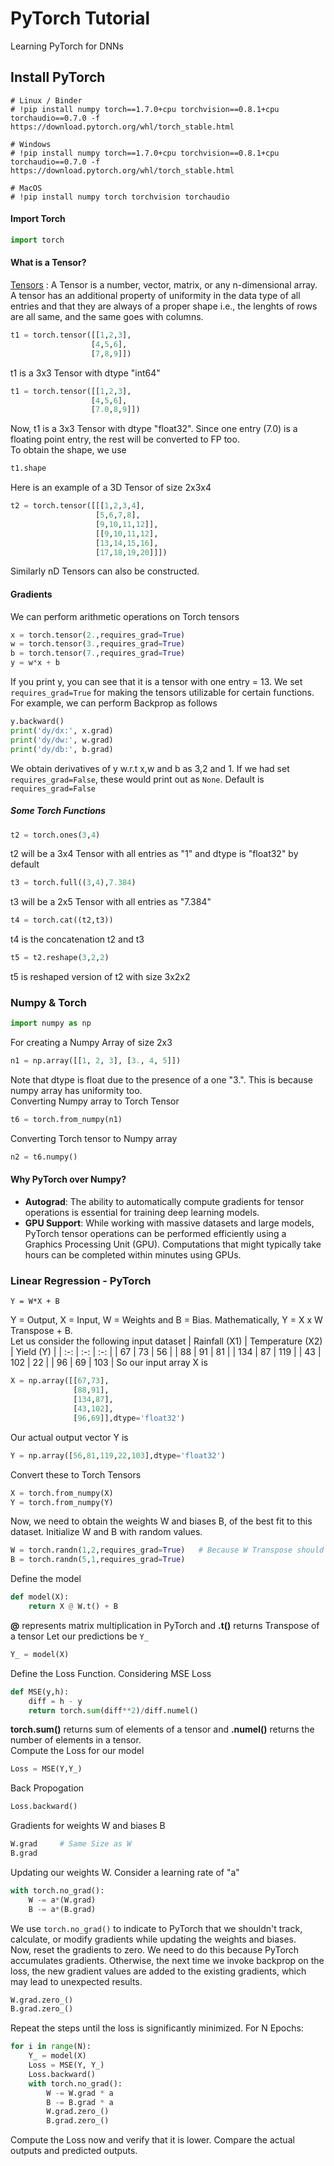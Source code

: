 # PyTorch Tutorial
Learning PyTorch for DNNs
## Install PyTorch
````
# Linux / Binder
# !pip install numpy torch==1.7.0+cpu torchvision==0.8.1+cpu torchaudio==0.7.0 -f https://download.pytorch.org/whl/torch_stable.html

# Windows
# !pip install numpy torch==1.7.0+cpu torchvision==0.8.1+cpu torchaudio==0.7.0 -f https://download.pytorch.org/whl/torch_stable.html

# MacOS
# !pip install numpy torch torchvision torchaudio

````

#### Import Torch
````python
import torch
````
#### What is a Tensor? 
[Tensors](https://pytorch.org/docs/stable/torch.html)
: A Tensor is a number, vector, matrix, or any n-dimensional array. A tensor has an additional property of uniformity in the data type of all entries and that they are always of a proper shape i.e., the lenghts of rows are all same, and the same goes with columns.        
````python
t1 = torch.tensor([[1,2,3],
                  [4,5,6],
                  [7,8,9]])
````
t1 is a 3x3 Tensor with dtype "int64" 
````python
t1 = torch.tensor([[1,2,3],
                  [4,5,6],
                  [7.0,8,9]])
````
Now, t1 is a 3x3 Tensor with dtype "float32". Since one entry (7.0) is a floating point entry, the rest will be converted to FP too.             
To obtain the shape, we use
````python
t1.shape
````
Here is an example of a 3D Tensor of size 2x3x4
````python
t2 = torch.tensor([[[1,2,3,4],
                   [5,6,7,8],
                   [9,10,11,12]],
                   [[9,10,11,12],
                   [13,14,15,16],
                   [17,18,19,20]]])
````
Similarly nD Tensors can also be constructed.         
#### Gradients
We can perform arithmetic operations on Torch tensors
````python
x = torch.tensor(2.,requires_grad=True)
w = torch.tensor(3.,requires_grad=True)
b = torch.tensor(7.,requires_grad=True)
y = w*x + b
````
If you print y, you can see that it is a tensor with one entry = 13. We set ````requires_grad=True```` for making the tensors utilizable for certain functions. For example, we can perform Backprop as follows       
````python
y.backward()
print('dy/dx:', x.grad)
print('dy/dw:', w.grad)
print('dy/db:', b.grad)
````
We obtain derivatives of y w.r.t x,w and b as 3,2 and 1. If we had set ````requires_grad=False````, these would print out as ````None````. Default is ````requires_grad=False````     
##### Some Torch Functions
````python
t2 = torch.ones(3,4)
````
t2 will be a 3x4 Tensor with all entries as "1" and dtype is "float32" by default
````python
t3 = torch.full((3,4),7.384)
````
t3 will be a 2x5 Tensor with all entries as "7.384"
````python
t4 = torch.cat((t2,t3))
````
t4 is the concatenation t2 and t3
````python
t5 = t2.reshape(3,2,2)
````
t5 is reshaped version of t2 with size 3x2x2
### Numpy & Torch
````python
import numpy as np
````
For creating a Numpy Array of size 2x3
````python
n1 = np.array([[1, 2, 3], [3., 4, 5]])
````
Note that dtype is float due to the presence of a one "3.". This is because numpy array has uniformity too.            
Converting Numpy array to Torch Tensor
````python
t6 = torch.from_numpy(n1)
````
Converting Torch tensor to Numpy array
````python
n2 = t6.numpy()
````
#### Why PyTorch over Numpy?
* **Autograd**: The ability to automatically compute gradients for tensor operations is essential for training deep learning models.            
* **GPU Support**: While working with massive datasets and large models, PyTorch tensor operations can be performed efficiently using a Graphics Processing Unit (GPU). Computations that might typically take hours can be completed within minutes using GPUs.

### Linear Regression - PyTorch
````
Y = W*X + B
````
Y = Output, X = Input, W = Weights and B = Bias. Mathematically, Y = X x W Transpose + B.       
Let us consider the following input dataset
| Rainfall (X1) | Temperature (X2) | Yield (Y) |
|      :-:      |      :-:         |      :-:  |
| 67 | 73 | 56 |
| 88 | 91 | 81 |
| 134 | 87 | 119 |
| 43 | 102 | 22 |
| 96 | 69 | 103 |
So our input array X is
````python
X = np.array([[67,73],
              [88,91],
              [134,87],
              [43,102],
              [96,69]],dtype='float32')
````
Our actual output vector Y is
````python
Y = np.array([56,81,119,22,103],dtype='float32')
````
Convert these to Torch Tensors
````python
X = torch.from_numpy(X)
Y = torch.from_numpy(Y)
````
Now, we need to obtain the weights W and biases B, of the best fit to this dataset. Initialize W and B with random values.
````python
W = torch.randn(1,2,requires_grad=True)   # Because W Transpose should be 2x1
B = torch.randn(5,1,requires_grad=True)
````
Define the model
````python
def model(X):
    return X @ W.t() + B
````
**@** represents matrix multiplication in PyTorch and **.t()** returns Transpose of a tensor
Let our predictions be ````Y_````
````python
Y_ = model(X)
````
Define the Loss Function. Considering MSE Loss
````python
def MSE(y,h):
    diff = h - y
    return torch.sum(diff**2)/diff.numel()
````
**torch.sum()** returns sum of elements of a tensor and **.numel()** returns the number of elements in a tensor.                  
Compute the Loss for our model
````python
Loss = MSE(Y,Y_)
````
Back Propogation
````python
Loss.backward()
````
Gradients for weights W and biases B
````python
W.grad     # Same Size as W
B.grad
````
Updating our weights W. Consider a learning rate of "a"
````python
with torch.no_grad():
    W -= a*(W.grad)
    B -= a*(B.grad) 
````
We use ````torch.no_grad()```` to indicate to PyTorch that we shouldn't track, calculate, or modify gradients while updating the weights and biases.        
Now, reset the gradients to zero. We need to do this because PyTorch accumulates gradients. Otherwise, the next time we invoke backprop on the loss, the new gradient values are added to the existing gradients, which may lead to unexpected results.
````python
W.grad.zero_()
B.grad.zero_()
````
Repeat the steps until the loss is significantly minimized. For N Epochs:
````python
for i in range(N):
    Y_ = model(X)
    Loss = MSE(Y, Y_)
    Loss.backward()
    with torch.no_grad():
        W -= W.grad * a
        B -= B.grad * a
        W.grad.zero_()
        B.grad.zero_()
````
Compute the Loss now and verify that it is lower. Compare the actual outputs and predicted outputs.
